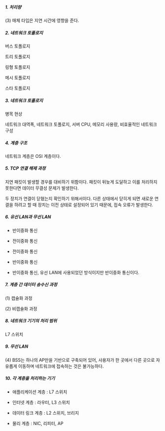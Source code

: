 ##### 1. 처리량

(3) 매체 타입은 지연 시간에 영향을 준다.

##### 2. 네트워크 토폴로지

버스 토폴로지

트리 토폴로지

링형 토폴로지

메시 토폴로지 

스타 토폴로지

##### 3. 네트워크 토폴로지

병목 현상

네트워크 대역폭, 네트워크 토폴로지, 서버 CPU, 메모리 사용량, 비효율적인 네트워크 구성

##### 4. 계층 구조

네트워크 계층은 OSI 계층이다.

##### 5. TCP 연결 해제 과정

지연 패킷이 발생할 경우를 대비하기 위함이다. 패킷이 뒤늦게 도달하고 이를 처리하지 못한다면 데이터 무결성 문제가 발생한다.

두 장치가 연결이 닫혔는지 확인하기 위해서이다. 다른 상태에서 닫히게 되면 새로운 연결을 하려고 할 때 장치는 이전 상태로 설정되어 있기 때문에, 접속 오류가 발생한다.

##### 6. 유선 LAN과 무선 LAN

* 반이중화 통신

* 전이중화 통신

* 전이중화 통신

* 반이중화 통신

* 반이중화 통신, 유선 LAN에 사용되었던 방식이지만 반이중화 통신이다.

##### 7. 계층 간 데이터 송수신 과정

(1) 캡슐화 과정

(2) 비캡슐화 과정

##### 8. 네트워크 기기의 처리 범위

L7 스위치

##### 9. 무선 LAN

(4) BSS는 하나의 AP만을 기반으로 구축되어 있어, 사용자가 한 곳에서 다른 곳으로 자유롭게 이동하며 네트워크에 접속하는 것은 불가능하다.

##### 10. 각 계층을 처리하는 기기

- 애플리케이션 계층 : L7 스위치

- 인터넷 계층 : 라우터, L3 스위치

- 데이터 링크 계층 : L2 스위치, 브리지

- 물리 계층 : NIC, 리피터, AP
